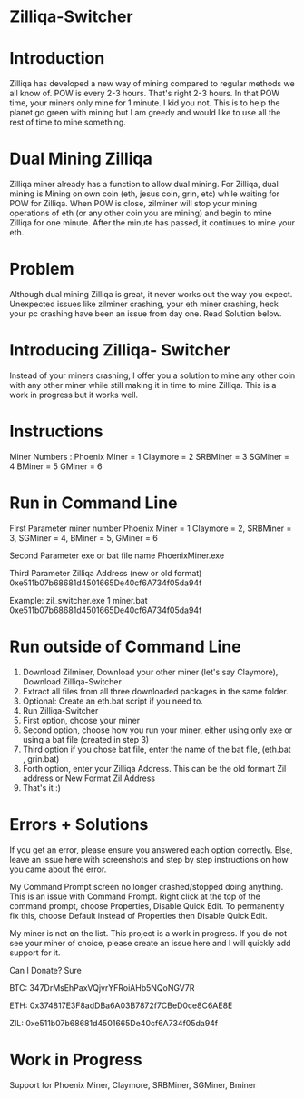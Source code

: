 # Zilliqa-Switcher

# Introduction

Zilliqa has developed a new way of mining compared to regular methods we all know of. POW is every 2-3 hours. That's right 2-3 hours. In that POW time, your miners only mine for 1 minute. I kid you not. This is to help the planet go green with mining but I am greedy and would like to use all the rest of time to mine something.

# Dual Mining Zilliqa 
Zilliqa miner already has a function to allow dual mining. For Zilliqa, dual mining is Mining on own coin (eth, jesus coin, grin, etc) while waiting for POW for Zilliqa. When POW is close, zilminer will stop your mining operations of eth (or any other coin you are mining) and begin to mine Zilliqa for one minute. After the minute has passed, it continues to mine your eth.

# Problem
Although dual mining Zilliqa is great, it never works out the way you expect. Unexpected issues like zilminer crashing, your eth miner crashing, heck your pc crashing have been an issue from day one. Read Solution below.


# Introducing Zilliqa- Switcher

Instead of your miners crashing, I offer you a solution to mine any other coin with any other miner while still making it in time to mine Zilliqa. This is a work in progress but it works well.

# Instructions

Miner Numbers :
Phoenix Miner = 1 
Claymore = 2 
SRBMiner = 3 
SGMiner = 4 
BMiner = 5
GMiner = 6

# Run in Command Line 

First Parameter miner number
Phoenix Miner = 1 Claymore = 2, SRBMiner = 3, SGMiner = 4, BMiner = 5, GMiner = 6

Second Parameter exe or bat file name
PhoenixMiner.exe

Third Parameter Zilliqa Address (new or old format)
0xe511b07b68681d4501665De40cf6A734f05da94f

Example:
zil_switcher.exe 1 miner.bat 0xe511b07b68681d4501665De40cf6A734f05da94f

# Run outside of Command Line

1) Download Zilminer, Download your other miner (let's say Claymore), Download Zilliqa-Switcher
2) Extract all files from all three downloaded packages in the same folder.
3) Optional: Create an eth.bat script if you need to.
4) Run Zilliqa-Switcher
5) First option, choose your miner
6) Second option, choose how you run your miner, either using only exe or using a bat file (created in step 3)
7) Third option if you chose bat file, enter the name of the bat file, (eth.bat , grin.bat)
8) Forth option, enter your Zilliqa Address. This can be the old formart Zil address or New Format Zil Address
9) That's it :)

# Errors  + Solutions

If you get an error, please ensure you answered each option correctly. Else, leave an issue here with screenshots and step by step instructions on how you came about the error.

My Command Prompt screen no longer crashed/stopped doing anything. This is an issue with Command Prompt. Right click at the top of the command prompt, choose Properties, Disable Quick Edit.
To permanently fix this, choose Default instead of Properties then Disable Quick Edit.

My miner is not on the list. This project is a work in progress. If you do not see your miner of choice, please create an issue here and I will quickly add support for it.

Can I Donate?
Sure

BTC: 347DrMsEhPaxVQjvrYFRoiAHb5NQoNGV7R

ETH: 0x374817E3F8adDBa6A03B7872f7CBeD0ce8C6AE8E

ZIL: 0xe511b07b68681d4501665De40cf6A734f05da94f


# Work in Progress

Support for Phoenix Miner, Claymore, SRBMiner, SGMiner, Bminer
